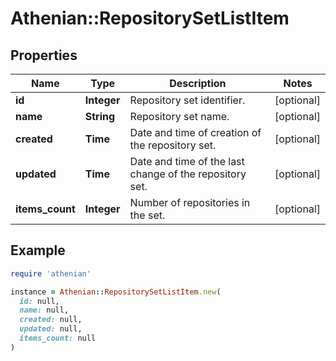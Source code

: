 # Athenian::RepositorySetListItem

## Properties

| Name | Type | Description | Notes |
| ---- | ---- | ----------- | ----- |
| **id** | **Integer** | Repository set identifier. | [optional] |
| **name** | **String** | Repository set name. | [optional] |
| **created** | **Time** | Date and time of creation of the repository set. | [optional] |
| **updated** | **Time** | Date and time of the last change of the repository set. | [optional] |
| **items_count** | **Integer** | Number of repositories in the set. | [optional] |

## Example

```ruby
require 'athenian'

instance = Athenian::RepositorySetListItem.new(
  id: null,
  name: null,
  created: null,
  updated: null,
  items_count: null
)
```

